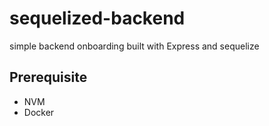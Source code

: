 # sequelized-backend 
simple backend onboarding built with Express and sequelize
## Prerequisite

* NVM
* Docker 
